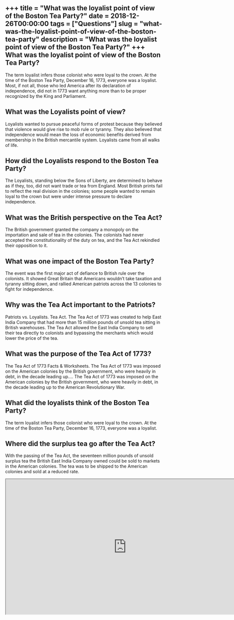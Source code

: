 +++
title = "What was the loyalist point of view of the Boston Tea Party?"
date = 2018-12-26T00:00:00
tags = ["Questions"]
slug = "what-was-the-loyalist-point-of-view-of-the-boston-tea-party"
description = "What was the loyalist point of view of the Boston Tea Party?"
+++
What was the loyalist point of view of the Boston Tea Party?
------------------------------------------------------------

The term loyalist infers those colonist who were loyal to the crown. At the time of the Boston Tea Party, December 16, 1773, everyone was a loyalist. Most, if not all, those who led America after its declaration of independence, did not in 1773 want anything more than to be proper recognized by the King and Parliament.

What was the Loyalists point of view?
-------------------------------------

Loyalists wanted to pursue peaceful forms of protest because they believed that violence would give rise to mob rule or tyranny. They also believed that independence would mean the loss of economic benefits derived from membership in the British mercantile system. Loyalists came from all walks of life.

How did the Loyalists respond to the Boston Tea Party?
------------------------------------------------------

The Loyalists, standing below the Sons of Liberty, are determined to behave as if they, too, did not want trade or tea from England. Most British prints fail to reflect the real division in the colonies; some people wanted to remain loyal to the crown but were under intense pressure to declare independence.

What was the British perspective on the Tea Act?
------------------------------------------------

The British government granted the company a monopoly on the importation and sale of tea in the colonies. The colonists had never accepted the constitutionality of the duty on tea, and the Tea Act rekindled their opposition to it.

What was one impact of the Boston Tea Party?
--------------------------------------------

The event was the first major act of defiance to British rule over the colonists. It showed Great Britain that Americans wouldn’t take taxation and tyranny sitting down, and rallied American patriots across the 13 colonies to fight for independence.

Why was the Tea Act important to the Patriots?
----------------------------------------------

Patriots vs. Loyalists. Tea Act. The Tea Act of 1773 was created to help East India Company that had more than 15 million pounds of unsold tea sitting in British warehouses. The Tea Act allowed the East India Company to sell their tea directly to colonists and bypassing the merchants which would lower the price of the tea.

What was the purpose of the Tea Act of 1773?
--------------------------------------------

The Tea Act of 1773 Facts &amp; Worksheets. The Tea Act of 1773 was imposed on the American colonies by the British government, who were heavily in debt, in the decade leading up…. The Tea Act of 1773 was imposed on the American colonies by the British government, who were heavily in debt, in the decade leading up to the American Revolutionary War.

What did the loyalists think of the Boston Tea Party?
-----------------------------------------------------

The term loyalist infers those colonist who were loyal to the crown. At the time of the Boston Tea Party, December 16, 1773, everyone was a loyalist.

Where did the surplus tea go after the Tea Act?
-----------------------------------------------

With the passing of the Tea Act, the seventeen million pounds of unsold surplus tea the British East India Company owned could be sold to markets in the American colonies. The tea was to be shipped to the American colonies and sold at a reduced rate.

<iframe allow="accelerometer; autoplay; clipboard-write; encrypted-media; gyroscope; picture-in-picture" allowfullscreen="" class="__youtube_prefs__  epyt-is-override  no-lazyload" data-no-lazy="1" data-origheight="433" data-origwidth="770" data-skipgform_ajax_framebjll="" height="433" id="_ytid_41097" loading="lazy" src="https://www.youtube.com/embed/HlUiSBXQHCw?enablejsapi=1&autoplay=0&cc_load_policy=0&cc_lang_pref=&iv_load_policy=1&loop=0&modestbranding=0&rel=1&fs=1&playsinline=0&autohide=2&theme=dark&color=red&controls=1&" title="YouTube player" width="770"></iframe>